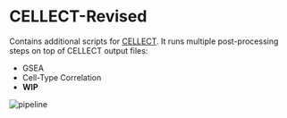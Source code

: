 # CELLECT-Revised
Contains additional scripts for [CELLECT](https://github.com/perslab/CELLECT). 
It runs multiple post-processing steps on top of CELLECT output files:
  - GSEA
  - Cell-Type Correlation
  - **WIP**

![pipeline](https://github.com/erwinerdem/CELLECT-revised/blob/master/pipeline.png)
